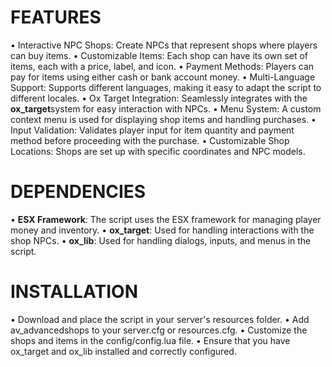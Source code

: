 # FEATURES

• Interactive NPC Shops: Create NPCs that represent shops where players can buy items.
• Customizable Items: Each shop can have its own set of items, each with a price, label, and icon.
• Payment Methods: Players can pay for items using either cash or bank account money.
• Multi-Language Support: Supports different languages, making it easy to adapt the script to different locales.
• Ox Target Integration: Seamlessly integrates with the **ox_target**system for easy interaction with NPCs.
• Menu System: A custom context menu is used for displaying shop items and handling purchases.
• Input Validation: Validates player input for item quantity and payment method before proceeding with the purchase.
• Customizable Shop Locations: Shops are set up with specific coordinates and NPC models.

# DEPENDENCIES

• **ESX Framework**: The script uses the ESX framework for managing player money and inventory.
• **ox_target**: Used for handling interactions with the shop NPCs.
• **ox_lib**: Used for handling dialogs, inputs, and menus in the script.

# INSTALLATION

• Download and place the script in your server's resources folder.
• Add av_advancedshops to your server.cfg or resources.cfg.
• Customize the shops and items in the config/config.lua file.
• Ensure that you have ox_target and ox_lib installed and correctly configured.
